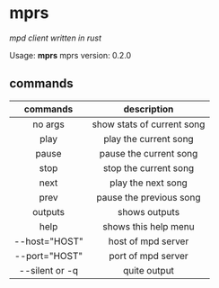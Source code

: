 # mprs

_mpd client written in rust_

Usage: **mprs** <command>
mprs version: 0.2.0

## commands

|       commands       |        description         |
| :------------------: | :------------------------: |
|       no args        | show stats of current song |
|  play      |   play the current song    |
|  pause      |   pause the current song   |
|  stop      |   stop the current song    |
| next      |     play the next song     |
|  prev      |  pause the previous song   |
|       outputs        |       shows outputs        |
|         help         |    shows this help menu    |
|  --host="HOST"  |     host of mpd server     |
| --port="HOST"  |     port of mpd server     |
|  --silent or -q |        quite output        |
